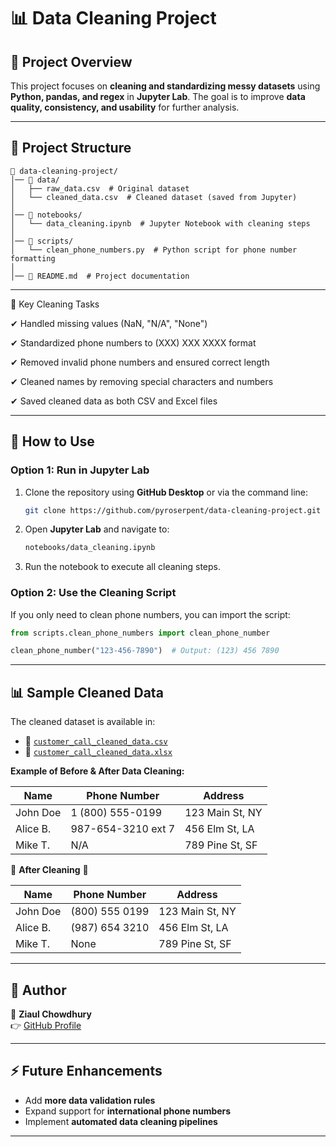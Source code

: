 # 📊 Data Cleaning Project

## 📌 Project Overview
This project focuses on **cleaning and standardizing messy datasets** using **Python, pandas, and regex** in **Jupyter Lab**. The goal is to improve **data quality, consistency, and usability** for further analysis.

---

## 📂 Project Structure
```
📂 data-cleaning-project/
│── 📂 data/
│   ├── raw_data.csv  # Original dataset
│   └── cleaned_data.csv  # Cleaned dataset (saved from Jupyter)
│
│── 📂 notebooks/
│   └── data_cleaning.ipynb  # Jupyter Notebook with cleaning steps
│
│── 📂 scripts/
│   └── clean_phone_numbers.py  # Python script for phone number formatting
│
│── 📝 README.md  # Project documentation
```

---

📝 Key Cleaning Tasks

✔ Handled missing values (NaN, "N/A", "None")

✔ Standardized phone numbers to (XXX) XXX XXXX format

✔ Removed invalid phone numbers and ensured correct length

✔ Cleaned names by removing special characters and numbers

✔ Saved cleaned data as both CSV and Excel files

---

## 🚀 How to Use

### **Option 1: Run in Jupyter Lab**
1. Clone the repository using **GitHub Desktop** or via the command line:
   ```sh
   git clone https://github.com/pyroserpent/data-cleaning-project.git
   ```
2. Open **Jupyter Lab** and navigate to:
   ```sh
   notebooks/data_cleaning.ipynb
   ```
3. Run the notebook to execute all cleaning steps.

### **Option 2: Use the Cleaning Script**
If you only need to clean phone numbers, you can import the script:
```python
from scripts.clean_phone_numbers import clean_phone_number

clean_phone_number("123-456-7890")  # Output: (123) 456 7890
```

---

## 📊 Sample Cleaned Data
The cleaned dataset is available in:
- 📄 [`customer_call_cleaned_data.csv`](https://github.com/pyroserpent/Data-Cleaning-Project/blob/main/data/customer_call_cleaned_data.csv)
- 📄 [`customer_call_cleaned_data.xlsx`](https://github.com/pyroserpent/Data-Cleaning-Project/blob/main/data/customer_call_cleaned_data.xlsx)

**Example of Before & After Data Cleaning:**

| Name     | Phone Number        | Address                 |
|----------|--------------------|-------------------------|
| John Doe | 1 (800) 555-0199   | 123 Main St, NY        |
| Alice B. | 987-654-3210 ext 7 | 456 Elm St, LA         |
| Mike T.  | N/A                | 789 Pine St, SF        |

🔽 **After Cleaning** 🔽

| Name     | Phone Number       | Address                 |
|----------|-------------------|-------------------------|
| John Doe | (800) 555 0199    | 123 Main St, NY        |
| Alice B. | (987) 654 3210    | 456 Elm St, LA         |
| Mike T.  | None              | 789 Pine St, SF        |

---

## 📝 Author
👤 **Ziaul Chowdhury**  
👉 [GitHub Profile](https://github.com/pyroserpent)  

---

## ⚡ Future Enhancements
- Add **more data validation rules**  
- Expand support for **international phone numbers**  
- Implement **automated data cleaning pipelines**  

---